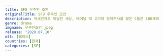 ```yaml
---
title: SF8 우주인 조안
originalTitle: SF8 우주인 조안
description: 미세먼지로 뒤덮인 세상, 태어날 때 고가의 항체주사를 맞은 C들은 100세의 수명을 누리고, 그렇지 못한 N들은 30세에 끝나는 수명에 맞춰 전혀 다른 삶을 살아가고 있다. 평생 C인 줄 알고 살았던 스물여섯의 대학생 이오는 태어날 때 병원 측의 착오로 항체주사를 맞지 못했다는 사실을 알게 된다. 이오는 그전까지는 아무 관심도 없던 N들의 삶이 궁금해진다. 그 중에서도 학교의 유일한 N, 조안이. 생의 기한을 알고 살아가는 삶은 어떤 모습일까?
genre: drama
imgname: 우주인조안.jpeg
release: "2020.07.10"
ott: [웨이브]
countries: [한국]
categories: [SF]
---
```


